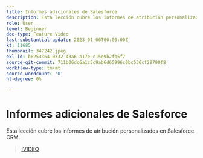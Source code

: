 ```yaml
---
title: Informes adicionales de Salesforce
description: Esta lección cubre los informes de atribución personalizados en Salesforce CRM.
role: User
level: Beginner
doc-type: Feature Video
last-substantial-update: 2023-01-06T00:00:00Z
kt: 11685
thumbnail: 347242.jpeg
exl-id: b6253364-0332-43a6-a17e-c15e9b2fb5f7
source-git-commit: 711b06dc6a1c5c9ab6d65996c0bc536cf28790f8
workflow-type: tm+mt
source-wordcount: '0'
ht-degree: 0%

---
```


# Informes adicionales de Salesforce

Esta lección cubre los informes de atribución personalizados en Salesforce CRM.

>[!VIDEO](https://video.tv.adobe.com/v/347242/?quality=12&learn=on)
